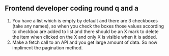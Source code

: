 ## Frontend developer coding round q and a
1. You have a list which is empty by default and there are 3 checkboxes (take any names), so when you check the boxes those values according to checkbox are added to list and there should be an X mark to delete the item when clicked on the X and only X is visible when it is added.
2. Make a fetch call to an API and you get large amount of data. So now impliment the pagination method.
